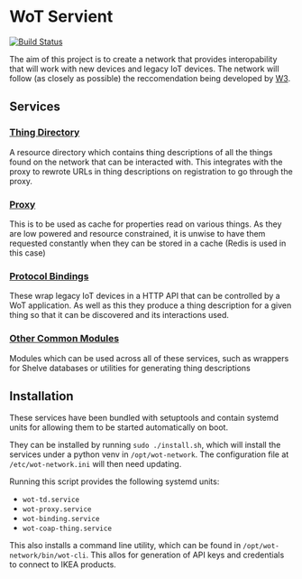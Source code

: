 # WoT Servient
[![Build Status](https://travis-ci.com/danmharris/WoT-Servient.svg?token=4oghhh56MPM4pzayFJhw&branch=master)](https://travis-ci.com/danmharris/WoT-Servient)

The aim of this project is to create a network that provides interopability that will work with new devices and legacy IoT devices. The network will follow (as closely as possible) the reccomendation being developed by [W3](https://www.w3.org/WoT/WG/).

## Services
### [Thing Directory](thing_directory/)
A resource directory which contains thing descriptions of all the things found on the network that can be interacted with. This integrates with the proxy to rewrote URLs in thing descriptions on registration to go through the proxy.

### [Proxy](src/proxy/)
This is to be used as cache for properties read on various things. As they are low powered and resource constrained, it is unwise to have them requested constantly when they can be stored in a cache (Redis is used in this case)

### [Protocol Bindings](binding/)
These wrap legacy IoT devices in a HTTP API that can be controlled by a WoT application. As well as this they produce a thing description for a given thing so that it can be discovered and its interactions used.

### [Other Common Modules](src/common/)
Modules which can be used across all of these services, such as wrappers for Shelve databases or utilities for generating thing descriptions

## Installation
These services have been bundled with setuptools and contain systemd units for allowing them to be started automatically on boot.

They can be installed by running `sudo ./install.sh`, which will install the services under a python venv in `/opt/wot-network`. The configuration file at `/etc/wot-network.ini` will then need updating.

Running this script provides the following systemd units:
* `wot-td.service`
* `wot-proxy.service`
* `wot-binding.service`
* `wot-coap-thing.service`

This also installs a command line utility, which can be found in `/opt/wot-network/bin/wot-cli`. This allos for generation of API keys and credentials to connect to IKEA products.
